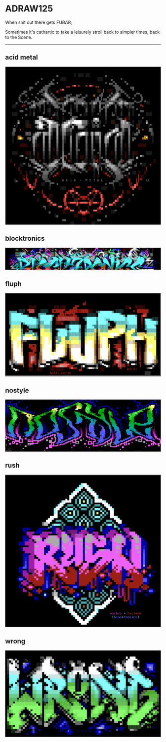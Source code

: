 # ADRAW125

When shit out there gets FUBAR;

Sometimes it's cathartic to take a leisurely stroll back to simpler times, back to the Scene.

---

## acid metal

<img src="./img/acid-metal.png" />

## blocktronics

<img src="./img/blocktronics.png" />

## fluph

<img src="./img/fluph.png" />

## nostyle

<img src="./img/nostyle.jpg" />

## rush

<img src="./img/rush.png" />

## wrong

<img src="./img/wrong.png" />
